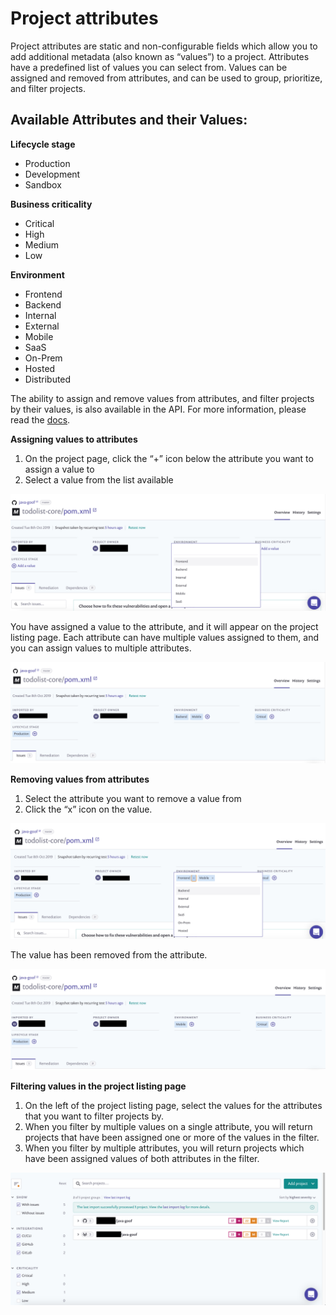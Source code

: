 # Project attributes

Project attributes are static and non-configurable fields which allow you to add additional metadata \(also known as “values”\) to a project. Attributes have a predefined list of values you can select from. Values can be assigned and removed from attributes, and can be used to group, prioritize, and filter projects.

## **Available Attributes and their Values:**

**Lifecycle stage**

* Production
* Development
* Sandbox

**Business criticality**

* Critical
* High
* Medium
* Low

**Environment**

* Frontend
* Backend
* Internal
* External
* Mobile
* SaaS
* On-Prem
* Hosted
* Distributed

The ability to assign and remove values from attributes, and filter projects by their values, is also available in the API. For more information, please read the [docs](https://snyk.docs.apiary.io/reference/projects/project-attributes).

**Assigning values to attributes**

1. On the project page, click the “+” icon below the attribute you want to assign a value to
2. Select a value from the list available

![](../../.gitbook/assets/gs1.png)

You have assigned a value to the attribute, and it will appear on the project listing page. Each attribute can have multiple values assigned to them, and you can assign values to multiple attributes.

![](../../.gitbook/assets/gs2.png)

**Removing values from attributes**

1. Select the attribute you want to remove a value from
2. Click the “x” icon on the value.

![](../../.gitbook/assets/gs3.png)

The value has been removed from the attribute.

![](../../.gitbook/assets/gs4.png)

**Filtering values in the project listing page**

1. On the left of the project listing page, select the values for the attributes that you want to filter projects by.
2. When you filter by multiple values on a single attribute, you will return projects that have been assigned one or more of the values in the filter.
3. When you filter by multiple attributes, you will return projects which have been assigned values of both attributes in the filter.

![](../../.gitbook/assets/gs5.png)




